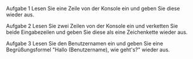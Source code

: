 Aufgabe 1
Lesen Sie eine Zeile von der Konsole ein und geben Sie diese wieder aus.

Aufgabe 2
Lesen Sie zwei Zeilen von der Konsole ein und verketten Sie beide Eingabezeilen und geben Sie diese als eine Zeichenkette wieder aus.

Aufgabe 3
Lesen Sie den Benutzernamen ein und geben Sie eine Begrüßungsformel "Hallo (Benutzername), wie geht's?" wieder aus.

